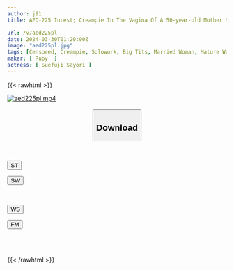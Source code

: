 ```yaml
---
author: j91
title: AED-225 Incest; Creampie In The Vagina Of A 50-year-old Mother Sayori Sueto

url: /v/aed225pl
date: 2024-03-30T01:20:00Z
image: "aed225pl.jpg"
tags: [Censored, Creampie, Solowork, Big Tits, Married Woman, Mature Woman	]
maker: [ Ruby  ]
actress: [ Suefuji Sayori ]
---
```



{{< rawhtml >}}

<div class="video" data-videoid="LkQPRdW06oHyXm">
    <a href="javascript:;">
        <img src="/v/aed225pl/aed225pl.jpg" width="WIDTH" height="HEIGHT" alt="aed225pl.mp4" loading="lazy">
    </a>
</div>

<script type="text/javascript" src="https://j91.asia/asset/on-demand-st.js"></script>

<br>
  <link rel="stylesheet" href="https://j91.asia/asset/bs5.css">
  
  <center>
  <button class="btn btn-primary" type="button" data-bs-toggle="collapse" data-bs-target=".multi-collapse" aria-expanded="false" aria-controls="multiCollapseExample1 multiCollapseExample2"><h2>Download</h2></button></center>
</p>
<div class="row">
  <div class="col">
    <div class="collapse multi-collapse" id="multiCollapseExample1">
      <div class="card card-body">
	      	      <br>
<div class="buttons">  
<p><a href="https://streamtape.to/v/LkQPRdW06oHyXm" target="_blank"><button class="btn-hover color-3"><i class="fa fa-download"></i> ST</button></a></p>
<p><a href="https://asnwish.com/xsstni165swt" target="_blank"><button class="btn-hover color-2"><i class="fa fa-download"></i> SW</button></a></p></div>
    </div>
  </div>
</div>
  <div class="col">
    <div class="collapse multi-collapse" id="multiCollapseExample2">
      <div class="card card-body">
	      <br>
<div class="buttons">
<p><a href="https://wolfstream.tv/exjd43wnw2gh"><button class="btn-hover color-9"><i class="fa fa-download"></i> WS</button></a></p>
<p><a href="https://filemoon.sx/d/0fb4c6qz9b8y"><button class="btn-hover color-8"><i class="fa fa-download"></i> FM</button></a></p></div>
<br><br>
      </div>
    </div>
  </div>
</div>

{{< /rawhtml >}}